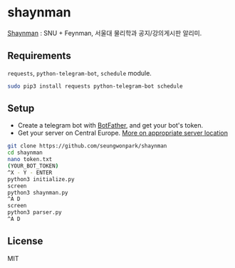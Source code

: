 # shaynman
[Shaynman](http://t.me/ShaynmanBot) : SNU + Feynman, 서울대 물리학과 공지/강의게시판 알리미.

## Requirements
`requests`, `python-telegram-bot`, `schedule` module.
```bash
sudo pip3 install requests python-telegram-bot schedule
```

## Setup
- Create a telegram bot with [BotFather](http://t.me/BotFather), and get your bot's token.
- Get your server on Central Europe. [More on appropriate server location](https://github.com/python-telegram-bot/python-telegram-bot/wiki/Performance-Optimizations#server-location)

```bash
git clone https://github.com/seungwonpark/shaynman
cd shaynman
nano token.txt
(YOUR_BOT_TOKEN)
^X - Y - ENTER
python3 initialize.py
screen
python3 shaynman.py
^A D
screen
python3 parser.py
^A D
```

## License
MIT
